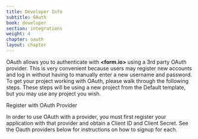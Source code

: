 ```yaml
---
title: Developer Info
subtitle: OAuth
book: developer
section: integrations
weight: 4
chapter: oauth
layout: chapter
---
```


OAuth allows you to authenticate with **&lt;<span class="text-primary">form</span>.<span class="text-secondary">io</span>&gt;** using a 3rd party OAuth provider. This is very convenient because users may register new accounts and log in without having to manually enter a new username and password. To get your project working with OAuth, please walk through the following steps. These steps will be using a new project from the Default template, but you may use any project you wish.

Register with OAuth Provider

In order to use OAuth with a provider, you must first register your application with that provider and obtain a Client ID and Client Secret. See the Oauth providers below for instructions on how to signup for each.

